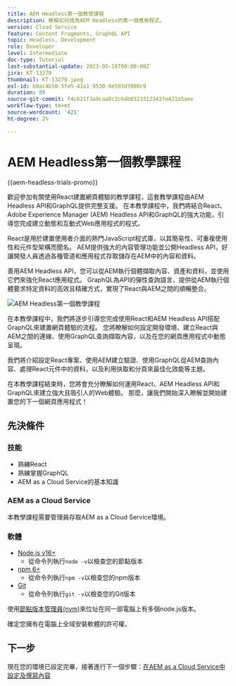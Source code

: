 ```yaml
---
title: AEM Headless第一個教學課程
description: 瞭解如何成為AEM Headless的第一個應用程式。
version: Cloud Service
feature: Content Fragments, GraphQL API
topic: Headless, Development
role: Developer
level: Intermediate
doc-type: Tutorial
last-substantial-update: 2023-05-16T00:00:00Z
jira: KT-13270
thumbnail: KT-13270.jpeg
exl-id: b0ac4b50-5fe5-41a1-9530-8e593d7000c9
duration: 89
source-git-commit: f4c621f3a9caa8c2c64b8323312343fe421a5aee
workflow-type: tm+mt
source-wordcount: '421'
ht-degree: 2%

---
```


# AEM Headless第一個教學課程

{{aem-headless-trials-promo}}

歡迎參加有關使用React建置網頁體驗的教學課程，這套教學課程由AEM Headless API和GraphQL提供完整支援。 在本教學課程中，我們將結合React、Adobe Experience Manager (AEM) Headless API和GraphQL的強大功能，引導您完成建立動態和互動式Web應用程式的程式。

React是用於建置使用者介面的熱門JavaScript程式庫，以其簡易性、可重複使用性和元件型架構而聞名。 AEM提供強大的內容管理功能並公開Headless API，好讓開發人員透過各種管道和應用程式存取儲存在AEM中的內容和資料。

善用AEM Headless API，您可以從AEM執行個體擷取內容、資產和資料，並使用它們來強化React應用程式。 GraphQL為API的彈性查詢語言，提供從AEM執行個體要求特定資料的高效且精確方式，實現了React與AEM之間的順暢整合。

![AEM Headless第一個教學課程](./assets/overview/overview.png)

在本教學課程中，我們將逐步引導您完成使用React和AEM Headless API搭配GraphQL來建置網頁體驗的流程。 您將瞭解如何設定開發環境、建立React與AEM之間的連線、使用GraphQL查詢擷取內容，以及在您的網頁應用程式中動態呈現。

我們將介紹設定React專案、使用AEM建立驗證、使用GraphQL從AEM查詢內容、處理React元件中的資料，以及利用快取和分頁來最佳化效能等主題。

在本教學課程結束時，您將會充分瞭解如何運用React、AEM Headless API和GraphQL來建立強大且吸引人的Web體驗。 那麼，讓我們開始深入瞭解並開始建置您的下一個網頁應用程式！

## 先決條件

### 技能

+ 熟練React
+ 熟練掌握GraphQL
+ AEM as a Cloud Service的基本知識

### AEM as a Cloud Service 

本教學課程需要管理員存取AEM as a Cloud Service環境。

### 軟體

+ [Node.js v16+](https://nodejs.org/en/)
   + 從命令列執行`node -v`以檢查您的節點版本
+ [npm 6+](https://www.npmjs.com/)
   + 從命令列執行`npm -v`以檢查您的npm版本
+ [Git](https://git-scm.com/)
   + 從命令列執行`git -v`以檢查您的Git版本

使用[節點版本管理員(nvm)](https://github.com/nvm-sh/nvm)來位址在同一部電腦上有多個node.js版本。

確定您擁有在電腦上全域安裝軟體的許可權。

## 下一步

現在您的環境已設定完畢，接著進行下一個步驟：[在AEM as a Cloud Service中設定及撰寫內容](./1-content-modeling.md)
